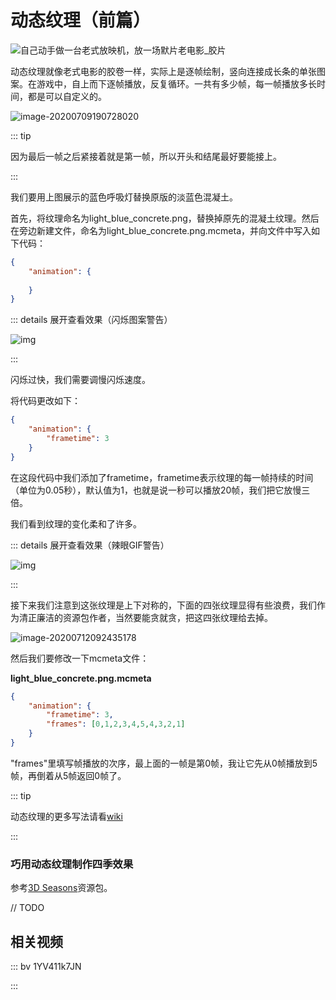 # 动态纹理（前篇）

![自己动手做一台老式放映机，放一场默片老电影_胶片](https://i.loli.net/2021/10/12/bPOGwZ3fHhoYDmp.gif)

动态纹理就像老式电影的胶卷一样，实际上是逐帧绘制，竖向连接成长条的单张图案。在游戏中，自上而下逐帧播放，反复循环。一共有多少帧，每一帧播放多长时间，都是可以自定义的。

![image-20200709190728020](https://i.loli.net/2021/10/12/kPXepv9Nafn1QyR.png)

::: tip

因为最后一帧之后紧接着就是第一帧，所以开头和结尾最好要能接上。

:::

我们要用上图展示的蓝色呼吸灯替换原版的淡蓝色混凝土。

首先，将纹理命名为light_blue_concrete.png，替换掉原先的混凝土纹理。然后在旁边新建文件，命名为light_blue_concrete.png.mcmeta，并向文件中写入如下代码：

```json
{
    "animation": {
        
    }
}
```

::: details 展开查看效果（闪烁图案警告）

![img](https://i.loli.net/2021/10/12/d8uxQkrIWfzt7Kj.gif)

:::

闪烁过快，我们需要调慢闪烁速度。

将代码更改如下：

```json
{
    "animation": {
        "frametime": 3
    }
}
```

在这段代码中我们添加了frametime，frametime表示纹理的每一帧持续的时间（单位为0.05秒），默认值为1，也就是说一秒可以播放20帧，我们把它放慢三倍。

我们看到纹理的变化柔和了许多。

::: details 展开查看效果（辣眼GIF警告）

![img](https://i.loli.net/2021/10/12/i9YbgspXltFUPqh.gif)

:::

接下来我们注意到这张纹理是上下对称的，下面的四张纹理显得有些浪费，我们作为清正廉洁的资源包作者，当然要能贪就贪，把这四张纹理给去掉。

![image-20200712092435178](https://i.loli.net/2021/10/12/sghJnuTzKIvi1xF.png)

然后我们要修改一下mcmeta文件：

**light_blue_concrete.png.mcmeta**

```json
{
    "animation": {
        "frametime": 3,
        "frames": [0,1,2,3,4,5,4,3,2,1]
    }
}
```

"frames"里填写帧播放的次序，最上面的一帧是第0帧，我让它先从0帧播放到5帧，再倒着从5帧返回0帧了。

::: tip

动态纹理的更多写法请看[wiki](https://minecraft-zh.gamepedia.com/资源包#.E6.9D.90.E8.B4.A8)

:::

### 巧用动态纹理制作四季效果

参考[3D Seasons](https://www.curseforge.com/minecraft/texture-packs/d-seasons)资源包。

// TODO

## 相关视频

::: bv 1YV411k7JN

:::
